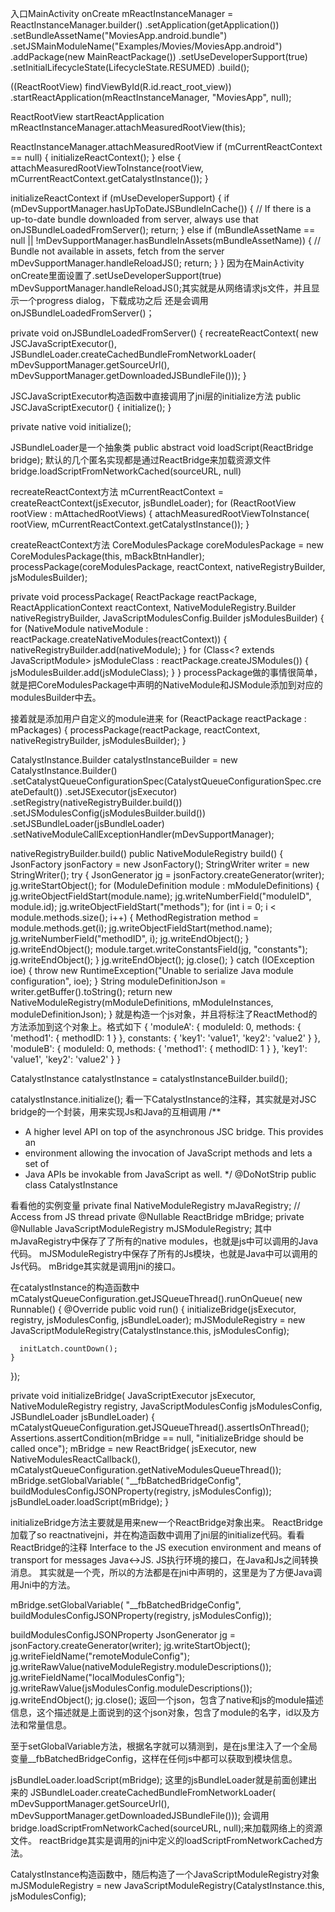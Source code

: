 入口MainActivity onCreate
mReactInstanceManager = ReactInstanceManager.builder()
        .setApplication(getApplication())
        .setBundleAssetName("MoviesApp.android.bundle")
        .setJSMainModuleName("Examples/Movies/MoviesApp.android")
        .addPackage(new MainReactPackage())
        .setUseDeveloperSupport(true)
        .setInitialLifecycleState(LifecycleState.RESUMED)
        .build();

((ReactRootView) findViewById(R.id.react_root_view))
        .startReactApplication(mReactInstanceManager, "MoviesApp", null);


ReactRootView startReactApplication
  mReactInstanceManager.attachMeasuredRootView(this);

ReactInstanceManager.attachMeasuredRootView
  if (mCurrentReactContext == null) {
    initializeReactContext();
  } else {
    attachMeasuredRootViewToInstance(rootView, mCurrentReactContext.getCatalystInstance());
  }

initializeReactContext
if (mUseDeveloperSupport) {
  if (mDevSupportManager.hasUpToDateJSBundleInCache()) {
    // If there is a up-to-date bundle downloaded from server, always use that
    onJSBundleLoadedFromServer();
    return;
  } else if (mBundleAssetName == null ||
      !mDevSupportManager.hasBundleInAssets(mBundleAssetName)) {
    // Bundle not available in assets, fetch from the server
    mDevSupportManager.handleReloadJS();
    return;
  }
}
因为在MainActivity onCreate里面设置了.setUseDeveloperSupport(true)
mDevSupportManager.handleReloadJS();其实就是从网络请求js文件，并且显示一个progress dialog，下载成功之后
还是会调用onJSBundleLoadedFromServer()；

private void onJSBundleLoadedFromServer() {
  recreateReactContext(
      new JSCJavaScriptExecutor(),
      JSBundleLoader.createCachedBundleFromNetworkLoader(
          mDevSupportManager.getSourceUrl(),
          mDevSupportManager.getDownloadedJSBundleFile()));
}

JSCJavaScriptExecutor构造函数中直接调用了jni层的initialize方法
public JSCJavaScriptExecutor() {
  initialize();
}

private native void initialize();

JSBundleLoader是一个抽象类
public abstract void loadScript(ReactBridge bridge);
默认的几个匿名实现都是通过ReactBridge来加载资源文件
bridge.loadScriptFromNetworkCached(sourceURL, null)

recreateReactContext方法
mCurrentReactContext = createReactContext(jsExecutor, jsBundleLoader);
for (ReactRootView rootView : mAttachedRootViews) {
  attachMeasuredRootViewToInstance(
      rootView,
      mCurrentReactContext.getCatalystInstance());
}

createReactContext方法
CoreModulesPackage coreModulesPackage =
        new CoreModulesPackage(this, mBackBtnHandler);
processPackage(coreModulesPackage, reactContext, nativeRegistryBuilder, jsModulesBuilder);

private void processPackage(
      ReactPackage reactPackage,
      ReactApplicationContext reactContext,
      NativeModuleRegistry.Builder nativeRegistryBuilder,
      JavaScriptModulesConfig.Builder jsModulesBuilder) {
  for (NativeModule nativeModule : reactPackage.createNativeModules(reactContext)) {
    nativeRegistryBuilder.add(nativeModule);
  }
  for (Class<? extends JavaScriptModule> jsModuleClass : reactPackage.createJSModules()) {
    jsModulesBuilder.add(jsModuleClass);
  }
}
processPackage做的事情很简单，就是把CoreModulesPackage中声明的NativeModule和JSModule添加到对应的modulesBuilder中去。

接着就是添加用户自定义的module进来
for (ReactPackage reactPackage : mPackages) {
  processPackage(reactPackage, reactContext, nativeRegistryBuilder, jsModulesBuilder);
}

CatalystInstance.Builder catalystInstanceBuilder = new CatalystInstance.Builder()
        .setCatalystQueueConfigurationSpec(CatalystQueueConfigurationSpec.createDefault())
        .setJSExecutor(jsExecutor)
        .setRegistry(nativeRegistryBuilder.build())
        .setJSModulesConfig(jsModulesBuilder.build())
        .setJSBundleLoader(jsBundleLoader)
        .setNativeModuleCallExceptionHandler(mDevSupportManager);

nativeRegistryBuilder.build()
public NativeModuleRegistry build() {
  JsonFactory jsonFactory = new JsonFactory();
  StringWriter writer = new StringWriter();
  try {
    JsonGenerator jg = jsonFactory.createGenerator(writer);
    jg.writeStartObject();
    for (ModuleDefinition module : mModuleDefinitions) {
      jg.writeObjectFieldStart(module.name);
      jg.writeNumberField("moduleID", module.id);
      jg.writeObjectFieldStart("methods");
      for (int i = 0; i < module.methods.size(); i++) {
        MethodRegistration method = module.methods.get(i);
        jg.writeObjectFieldStart(method.name);
        jg.writeNumberField("methodID", i);
        jg.writeEndObject();
      }
      jg.writeEndObject();
      module.target.writeConstantsField(jg, "constants");
      jg.writeEndObject();
    }
    jg.writeEndObject();
    jg.close();
  } catch (IOException ioe) {
    throw new RuntimeException("Unable to serialize Java module configuration", ioe);
  }
  String moduleDefinitionJson = writer.getBuffer().toString();
  return new NativeModuleRegistry(mModuleDefinitions, mModuleInstances, moduleDefinitionJson);
}
就是构造一个js对象，并且将标注了ReactMethod的方法添加到这个对象上。格式如下
{
  'moduleA': {
    moduleId: 0,
    methods: {
      'method1': {
        methodID: 1
      }
    },
    constants: {
      'key1': 'value1',
      'key2': 'value2'
    }
  },
  'moduleB': {
    moduleId: 0,
    methods: {
      'method1': {
        methodID: 1
      }
    },
    'key1': 'value1',
    'key2': 'value2'
  }
}

CatalystInstance catalystInstance = catalystInstanceBuilder.build();

catalystInstance.initialize();
看一下CatalystInstance的注释，其实就是对JSC bridge的一个封装，用来实现Js和Java的互相调用
/**
 * A higher level API on top of the asynchronous JSC bridge. This provides an
 * environment allowing the invocation of JavaScript methods and lets a set of
 * Java APIs be invokable from JavaScript as well.
 */
@DoNotStrip
public class CatalystInstance

看看他的实例变量
private final NativeModuleRegistry mJavaRegistry;
// Access from JS thread
private @Nullable ReactBridge mBridge;
private @Nullable JavaScriptModuleRegistry mJSModuleRegistry;
其中mJavaRegistry中保存了了所有的native modules，也就是js中可以调用的Java代码。
mJSModuleRegistry中保存了所有的Js模块，也就是Java中可以调用的Js代码。
mBridge其实就是调用jni的接口。

在catalystInstance的构造函数中
mCatalystQueueConfiguration.getJSQueueThread().runOnQueue(
  new Runnable() {
    @Override
    public void run() {
      initializeBridge(jsExecutor, registry, jsModulesConfig, jsBundleLoader);
      mJSModuleRegistry =
          new JavaScriptModuleRegistry(CatalystInstance.this, jsModulesConfig);

      initLatch.countDown();
    }
  });

  private void initializeBridge(
        JavaScriptExecutor jsExecutor,
        NativeModuleRegistry registry,
        JavaScriptModulesConfig jsModulesConfig,
        JSBundleLoader jsBundleLoader) {
      mCatalystQueueConfiguration.getJSQueueThread().assertIsOnThread();
      Assertions.assertCondition(mBridge == null, "initializeBridge should be called once");
      mBridge = new ReactBridge(
          jsExecutor,
          new NativeModulesReactCallback(),
          mCatalystQueueConfiguration.getNativeModulesQueueThread());
      mBridge.setGlobalVariable(
          "__fbBatchedBridgeConfig",
          buildModulesConfigJSONProperty(registry, jsModulesConfig));
      jsBundleLoader.loadScript(mBridge);
    }

initializeBridge方法主要就是用来new一个ReactBridge对象出来。
ReactBridge加载了so reactnativejni，并在构造函数中调用了jni层的initialize代码。看看ReactBridge的注释
Interface to the JS execution environment and means of transport for messages Java<->JS.
JS执行环境的接口，在Java和Js之间转换消息。
其实就是一个壳，所以的方法都是在jni中声明的，这里是为了方便Java调用Jni中的方法。

mBridge.setGlobalVariable(
        "__fbBatchedBridgeConfig",
        buildModulesConfigJSONProperty(registry, jsModulesConfig));

buildModulesConfigJSONProperty
JsonGenerator jg = jsonFactory.createGenerator(writer);
      jg.writeStartObject();
      jg.writeFieldName("remoteModuleConfig");
      jg.writeRawValue(nativeModuleRegistry.moduleDescriptions());
      jg.writeFieldName("localModulesConfig");
      jg.writeRawValue(jsModulesConfig.moduleDescriptions());
      jg.writeEndObject();
      jg.close();
返回一个json，包含了native和js的module描述信息，这个描述就是上面说到的这个json对象，包含了module的名字，id以及方法和常量信息。

至于setGlobalVariable方法，根据名字就可以猜测到，是在js里注入了一个全局变量__fbBatchedBridgeConfig，这样在任何js中都可以获取到模块信息。

jsBundleLoader.loadScript(mBridge);
这里的jsBundleLoader就是前面创建出来的
JSBundleLoader.createCachedBundleFromNetworkLoader(
    mDevSupportManager.getSourceUrl(),
    mDevSupportManager.getDownloadedJSBundleFile()));
会调用bridge.loadScriptFromNetworkCached(sourceURL, null);来加载网络上的资源文件。
reactBridge其实是调用的jni中定义的loadScriptFromNetworkCached方法。

CatalystInstance构造函数中，随后构造了一个JavaScriptModuleRegistry对象
mJSModuleRegistry =
                new JavaScriptModuleRegistry(CatalystInstance.this, jsModulesConfig);
